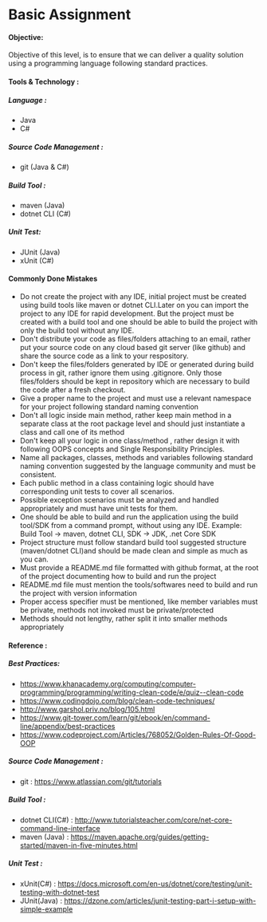# Basic Assignment

#### Objective:
Objective of this level, is to ensure that we can deliver a quality solution using a programming language following standard practices.

#### Tools & Technology :

##### Language :
* Java
* C#

##### Source Code Management :
* git (Java & C#)

##### Build Tool :
* maven (Java)
* dotnet CLI (C#)

##### Unit Test:
* JUnit (Java)
* xUnit (C#)

#### Commonly Done Mistakes
* Do not create the project with any IDE, initial project must be created using build tools like maven or dotnet CLI.Later on you can import the project to any IDE for rapid development. But the project must be created with a build tool and one should be able to build the project with only the build tool without any IDE.
* Don't distribute your code as files/folders attaching to an email, rather put your source code on any cloud based git server (like github) and share the source code as a link to your respository.
* Don't keep the files/folders generated by IDE or generated during build process in git, rather ignore them using .gitignore. Only those files/folders should be kept in repository which are necessary to build the code after a fresh checkout.
* Give a proper name to the project and must use a relevant namespace for your project following standard naming convention
* Don't all logic inside main method, rather keep main method in a separate class at the root package level and should just instantiate a class and call one of its method
* Don't keep all your logic in one class/method , rather design it with following OOPS concepts and Single Responsibility Principles.
* Name all packages, classes, methods and variables following standard naming convention suggested by the language community and must be consistent.
* Each public method in a class containing logic should have corresponding unit tests to cover all scenarios.
* Possible exception scenarios must be analyzed and handled appropriately and must have unit tests for them.
* One should be able to build and run the application using the build tool/SDK from a command prompt, without using any IDE. Example: Build Tool -> maven, dotnet CLI, SDK -> JDK, .net Core SDK
* Project structure must follow standard build tool suggested structure (maven/dotnet CLI)and should be made clean and simple as much as you can.
* Must provide a README.md file formatted with github format, at the root of the project documenting how to build and run the project
* README.md file must mention the tools/softwares need to build and run the project with version information
* Proper access specifier must be mentioned, like member variables must be private, methods not invoked must be private/protected
* Methods should not lengthy, rather split it into smaller methods appropriately

#### Reference :

##### Best Practices:
* https://www.khanacademy.org/computing/computer-programming/programming/writing-clean-code/e/quiz--clean-code
* https://www.codingdojo.com/blog/clean-code-techniques/
* http://www.garshol.priv.no/blog/105.html
* https://www.git-tower.com/learn/git/ebook/en/command-line/appendix/best-practices
* https://www.codeproject.com/Articles/768052/Golden-Rules-Of-Good-OOP

##### Source Code Management :
* git : https://www.atlassian.com/git/tutorials

##### Build Tool :
* dotnet CLI(C#) : http://www.tutorialsteacher.com/core/net-core-command-line-interface
* maven   (Java) : https://maven.apache.org/guides/getting-started/maven-in-five-minutes.html

##### Unit Test :
* xUnit(C#)   : https://docs.microsoft.com/en-us/dotnet/core/testing/unit-testing-with-dotnet-test
* JUnit(Java) : https://dzone.com/articles/junit-testing-part-i-setup-with-simple-example


